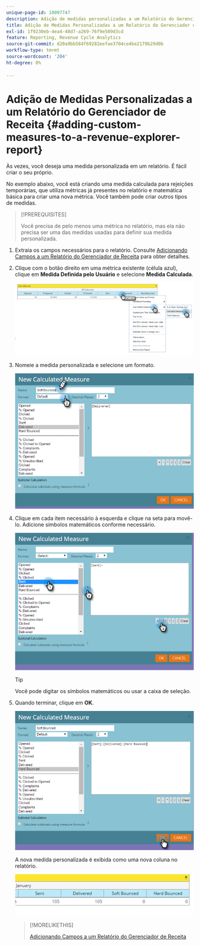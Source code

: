 ```yaml
---
unique-page-id: 10097747
description: Adição de medidas personalizadas a um Relatório do Gerenciador de receita - Documentação do Marketo - Documentação do produto
title: Adição de Medidas Personalizadas a um Relatório do Gerenciador de Receita
exl-id: 1f9230eb-4ea4-48d7-a269-76f9e589d3cd
feature: Reporting, Revenue Cycle Analytics
source-git-commit: d20a9bb584f69282eefae3704ce4be2179b29d0b
workflow-type: tm+mt
source-wordcount: '204'
ht-degree: 0%

---
```


# Adição de Medidas Personalizadas a um Relatório do Gerenciador de Receita {#adding-custom-measures-to-a-revenue-explorer-report}

Às vezes, você deseja uma medida personalizada em um relatório. É fácil criar o seu próprio.

No exemplo abaixo, você está criando uma medida calculada para rejeições temporárias, que utiliza métricas já presentes no relatório e matemática básica para criar uma nova métrica. Você também pode criar outros tipos de medidas.

>[!PREREQUISITES]
>
>Você precisa de pelo menos uma métrica no relatório, mas ela não precisa ser uma das medidas usadas para definir sua medida personalizada.

1. Extraia os campos necessários para o relatório. Consulte [Adicionando Campos a um Relatório do Gerenciador de Receita](/help/marketo/product-docs/reporting/revenue-cycle-analytics/revenue-explorer/adding-fields-to-a-revenue-explorer-report.md) para obter detalhes.

1. Clique com o botão direito em uma métrica existente (célula azul), clique em **Medida Definida pelo Usuário** e selecione **Medida Calculada**.

   ![](assets/image2016-1-26-11-3a7-3a49.png)

1. Nomeie a medida personalizada e selecione um formato.

   ![](assets/image2016-1-26-11-3a26-3a23.png)

1. Clique em cada item necessário à esquerda e clique na seta para movê-lo. Adicione símbolos matemáticos conforme necessário.

   ![](assets/image2016-1-26-11-3a16-3a55.png)

   >[!TIP]
   >
   >Você pode digitar os símbolos matemáticos ou usar a caixa de seleção.

1. Quando terminar, clique em **OK**.

   ![](assets/image2016-1-26-11-3a37-3a27.png)

   A nova medida personalizada é exibida como uma nova coluna no relatório.

   ![](assets/image2016-1-26-11-3a29-3a16.png)

   >[!MORELIKETHIS]
   >
   >[Adicionando Campos a um Relatório do Gerenciador de Receita](/help/marketo/product-docs/reporting/revenue-cycle-analytics/revenue-explorer/adding-fields-to-a-revenue-explorer-report.md)
